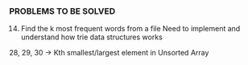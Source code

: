 ### PROBLEMS TO BE SOLVED
14) Find the k most frequent words from a file
    Need to implement and understand how trie data structures works

28, 29, 30 -> Kth smallest/largest element in Unsorted Array